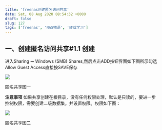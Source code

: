 ```yaml
---
title: 'freenas创建匿名访问共享'
date: Sat, 08 Aug 2020 08:54:32 +0000
draft: false
slug: 127 
tags: ['freenas', 'NAS物语', '转载学习']
---
```


一、创建匿名访问共享#1.1 创建
-----------------

进入Sharing ➞ Windows (SMB) Shares,然后点击ADD按钮界面如下图所示勾选Allow Guest Access直接按SAVE保存

![](https://gao4.top/wp-content/uploads/2020/08/FreeNAS15.52.27-1024x367.png)

匿名共享图一

**注意事项** 如果共享创建在根目录，没有任何权限处理，默认是只读的，要进一步控制权限，需要创建二级数据集，并设置权限。权限如下图：

![](https://gao4.top/wp-content/uploads/2020/08/FreeNAS16.22.02-1024x282.png)

匿名共享图二